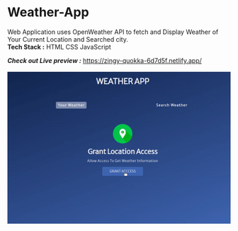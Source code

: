 # Weather-App
Web Application uses OpenWeather API to fetch and Display Weather of Your Current Location and Searched city.
<br>
**Tech Stack :** HTML CSS JavaScript

***Check out Live preview :*** https://zingy-quokka-6d7d5f.netlify.app/
<br><br>
![Alt Text](https://github.com/Akshat-kush007/Weather-App/blob/main/assets/video.gif)<br><br>
